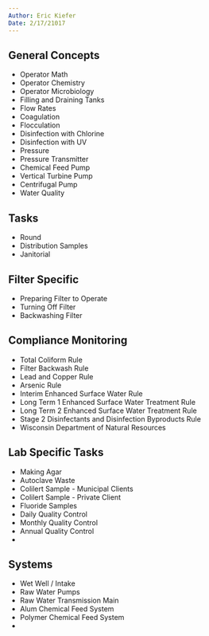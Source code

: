 ```yaml
---
Author: Eric Kiefer
Date: 2/17/21017
---
```


## General Concepts

* Operator Math  
* Operator Chemistry  
* Operator Microbiology  
* Filling and Draining Tanks  
* Flow Rates  
* Coagulation  
* Flocculation  
* Disinfection with Chlorine  
* Disinfection with UV  
* Pressure  
* Pressure Transmitter  
* Chemical Feed Pump  
* Vertical Turbine Pump  
* Centrifugal Pump  
* Water Quality

## Tasks

* Round
* Distribution Samples
* Janitorial

## Filter Specific

* Preparing Filter to Operate
* Turning Off Filter  
* Backwashing Filter  

## Compliance Monitoring

* Total Coliform Rule
* Filter Backwash Rule  
* Lead and Copper Rule  
* Arsenic Rule  
* Interim Enhanced Surface Water Rule  
* Long Term 1 Enhanced Surface Water Treatment Rule  
* Long Term 2 Enhanced Surface Water Treatment Rule   
* Stage 2 Disinfectants and Disinfection Byproducts Rule  
* Wisconsin Department of Natural Resources  


## Lab Specific Tasks

* Making Agar  
* Autoclave Waste  
* Colilert Sample - Municipal Clients  
* Colilert Sample - Private Client  
* Fluoride Samples  
* Daily Quality Control  
* Monthly Quality Control  
* Annual Quality Control  
* 

## Systems

* Wet Well / Intake  
* Raw Water Pumps  
* Raw Water Transmission Main    
* Alum Chemical Feed System  
* Polymer Chemical Feed System  
* 